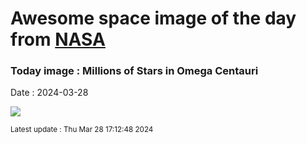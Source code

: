 
# Awesome space image of the day from [NASA](https://api.nasa.gov/)

### Today image : Millions of Stars in Omega Centauri
Date : 2024-03-28

![](https://apod.nasa.gov/apod/image/2403/NGC5139_mdf1024.png)

<small>Latest update : Thu Mar 28 17:12:48 2024</small>
        